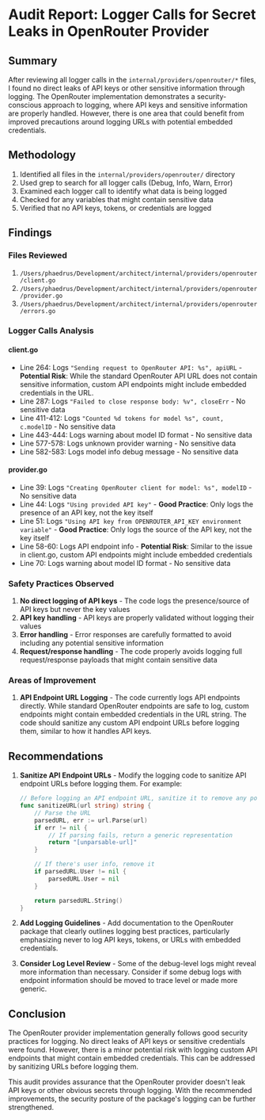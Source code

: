 # Audit Report: Logger Calls for Secret Leaks in OpenRouter Provider

## Summary
After reviewing all logger calls in the `internal/providers/openrouter/*` files, I found no direct leaks of API keys or other sensitive information through logging. The OpenRouter implementation demonstrates a security-conscious approach to logging, where API keys and sensitive information are properly handled. However, there is one area that could benefit from improved precautions around logging URLs with potential embedded credentials.

## Methodology
1. Identified all files in the `internal/providers/openrouter/` directory
2. Used grep to search for all logger calls (Debug, Info, Warn, Error)
3. Examined each logger call to identify what data is being logged
4. Checked for any variables that might contain sensitive data
5. Verified that no API keys, tokens, or credentials are logged

## Findings

### Files Reviewed
1. `/Users/phaedrus/Development/architect/internal/providers/openrouter/client.go`
2. `/Users/phaedrus/Development/architect/internal/providers/openrouter/provider.go`
3. `/Users/phaedrus/Development/architect/internal/providers/openrouter/errors.go`

### Logger Calls Analysis

#### client.go
- Line 264: Logs `"Sending request to OpenRouter API: %s", apiURL` - **Potential Risk**: While the standard OpenRouter API URL does not contain sensitive information, custom API endpoints might include embedded credentials in the URL.
- Line 287: Logs `"Failed to close response body: %v", closeErr` - No sensitive data
- Line 411-412: Logs `"Counted %d tokens for model %s", count, c.modelID` - No sensitive data
- Line 443-444: Logs warning about model ID format - No sensitive data
- Line 577-578: Logs unknown provider warning - No sensitive data
- Line 582-583: Logs model info debug message - No sensitive data

#### provider.go
- Line 39: Logs `"Creating OpenRouter client for model: %s", modelID` - No sensitive data
- Line 44: Logs `"Using provided API key"` - **Good Practice**: Only logs the presence of an API key, not the key itself
- Line 51: Logs `"Using API key from OPENROUTER_API_KEY environment variable"` - **Good Practice**: Only logs the source of the API key, not the key itself
- Line 58-60: Logs API endpoint info - **Potential Risk**: Similar to the issue in client.go, custom API endpoints might include embedded credentials
- Line 70: Logs warning about model ID format - No sensitive data

### Safety Practices Observed
1. **No direct logging of API keys** - The code logs the presence/source of API keys but never the key values
2. **API key handling** - API keys are properly validated without logging their values
3. **Error handling** - Error responses are carefully formatted to avoid including any potential sensitive information
4. **Request/response handling** - The code properly avoids logging full request/response payloads that might contain sensitive data

### Areas of Improvement
1. **API Endpoint URL Logging** - The code currently logs API endpoints directly. While standard OpenRouter endpoints are safe to log, custom endpoints might contain embedded credentials in the URL string. The code should sanitize any custom API endpoint URLs before logging them, similar to how it handles API keys.

## Recommendations

1. **Sanitize API Endpoint URLs** - Modify the logging code to sanitize API endpoint URLs before logging them. For example:
   ```go
   // Before logging an API endpoint URL, sanitize it to remove any potential credentials
   func sanitizeURL(url string) string {
       // Parse the URL
       parsedURL, err := url.Parse(url)
       if err != nil {
           // If parsing fails, return a generic representation
           return "[unparsable-url]"
       }

       // If there's user info, remove it
       if parsedURL.User != nil {
           parsedURL.User = nil
       }

       return parsedURL.String()
   }
   ```

2. **Add Logging Guidelines** - Add documentation to the OpenRouter package that clearly outlines logging best practices, particularly emphasizing never to log API keys, tokens, or URLs with embedded credentials.

3. **Consider Log Level Review** - Some of the debug-level logs might reveal more information than necessary. Consider if some debug logs with endpoint information should be moved to trace level or made more generic.

## Conclusion
The OpenRouter provider implementation generally follows good security practices for logging. No direct leaks of API keys or sensitive credentials were found. However, there is a minor potential risk with logging custom API endpoints that might contain embedded credentials. This can be addressed by sanitizing URLs before logging them.

This audit provides assurance that the OpenRouter provider doesn't leak API keys or other obvious secrets through logging. With the recommended improvements, the security posture of the package's logging can be further strengthened.
